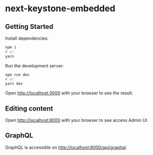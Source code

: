 # next-keystone-embedded

## Getting Started

Install dependencies:

```bash
npm i
# or
yarn
```

Run the development server:

```bash
npm run dev
# or
yarn dev
```

Open [http://localhost:3000](http://localhost:3000) with your browser to see the result.

## Editing content

Open [http://localhost:8000](http://localhost:8000) with your browser to see access Admin UI.

## GraphQL

GraphQL is accessible on [http://localhost:8000/api/graphql](http://localhost:8000/api/graphql).

